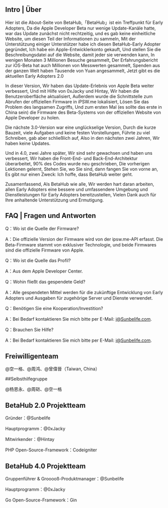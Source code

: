 ## Intro | Über

Hier ist die About-Seite von BetaHub,「BetaHub」ist ein Treffpunkt für Early Adopters, Da die Apple Developer Beta nur wenige Update-Kanäle hatte, war das Update zunächst nicht rechtzeitig, und es gab keine einheitliche Website, um diesen Teil der Informationen zu sammeln, Mit der Unterstützung einiger Unterstützer habe ich diesen BetaHub-Early Adopter gegründet, Ich habe ein Apple-Entwicklerkonto gekauft, Und stellen Sie die Beschreibungsdatei auf die Website, damit jeder sie verwenden kann, In wenigen Monaten 3 Millionen Besuche gesammelt, Der Erfahrungsbericht zur iOS-Beta hat auch Millionen von Messwerten gesammelt, Spenden aus der ganzen Welt haben Tausende von Yuan angesammelt, Jetzt gibt es die aktuellen Early Adopters 2.0

In dieser Version, Wir haben das Update-Erlebnis von Apple Beta weiter verbessert, Und mit Hilfe von 0xJacky und Hintay, Wir haben die Benutzeroberfläche aktualisiert, Außerdem wurde die Schnittstelle zum Abrufen der offiziellen Firmware in iPSW.me lokalisiert, Lösen Sie das Problem des langsamen Zugriffs, Und zum ersten Mal (es sollte das erste in China sein) die Firmware des Beta-Systems von der offiziellen Website von Apple Developer zu holen.

Die nächste 3.0-Version war eine unglückselige Version, Durch die kurze Bauzeit, viele Aufgaben und keine festen Vorstellungen, Führte zu viel Schreiben, gab aber schließlich auf, Also in den nächsten zwei Jahren, Wir haben keine Updates.

Und in 4.0, zwei Jahre später, Wir sind sehr gewachsen und haben uns verbessert, Wir haben die Front-End- und Back-End-Architektur überarbeitet, 90% des Codes wurde neu geschrieben, Die vorherigen Lektionen gelernt, Stehen Sie, wo Sie sind, dann fangen Sie von vorne an, Es gibt nur einen Zweck: Ich hoffe, dass BetaHub weiter geht.

Zusamenfassend, Als BetaHub wie alle, Wir werden hart daran arbeiten, allen Early Adopters eine bessere und umfassendere Umgebung und Dienstleistungen für Early Adopters bereitzustellen, Vielen Dank auch für Ihre anhaltende Unterstützung und Ermutigung.

## FAQ | Fragen und Antworten

Q：Wo ist die Quelle der Firmware?

A：Die offizielle Version der Firmware wird von der ipsw.me-API erfasst. Die Beta-Firmware stammt von exklusiver Technologie, und beide Firmwares sind die offizielle Firmware von Apple.

Q：Wo ist die Quelle das Profil?

A：Aus dem Apple Developer Center.

Q：Wohin fließt das gespendete Geld?

A：Alle gespendeten Mittel werden für die zukünftige Entwicklung von Early Adopters und Ausgaben für zugehörige Server und Dienste verwendet.

Q：Benötigen Sie eine Kooperation/Investition?

A：Bei Bedarf kontaktieren Sie mich bitte per E-Mail: i@Sunbelife.com.

Q：Brauchen Sie Hilfe?

A：Bei Bedarf kontaktieren Sie mich bitte per E-Mail: i@Sunbelife.com.

## Freiwilligenteam

@空一格、@周鸿、@曾偉晉（Taiwan, China）

##Selbsthilfegruppe

@杨恩永、@周硙、@空一格

## BetaHub 2.0 Projektteam

Gründer：@Sunbelife

Hauptprogramm：@0xJacky

Mitwirkender：@Hintay

PHP Open-Source-Framework：Codeigniter

## BetaHub 4.0 Projektteam

Gruppenführer & Grooooß-Produktmanager：@Sunbelife

Hauptprogramm：@0xJacky

Go Open-Source-Framework：Gin
